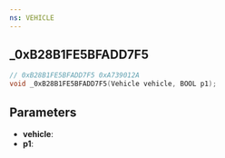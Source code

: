 ```yaml
---
ns: VEHICLE
---
```

## _0xB28B1FE5BFADD7F5

```c
// 0xB28B1FE5BFADD7F5 0xA739012A
void _0xB28B1FE5BFADD7F5(Vehicle vehicle, BOOL p1);
```


## Parameters
* **vehicle**: 
* **p1**: 

